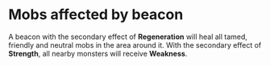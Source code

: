 # Mobs affected by beacon

A beacon with the secondary effect of **Regeneration** will heal all tamed, friendly and neutral mobs in the area around it.  With the secondary effect of **Strength**, all nearby monsters will receive **Weakness**.